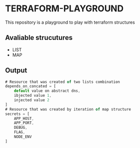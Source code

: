 # TERRAFORM-PLAYGROUND  
This repository is a playground to play with terraform structures

## Avaliable strucutures
- LIST
- MAP

## Output
```js
# Resource that was created of two lists combination
depends_on_concated = [
    default value on abstract dns,
    ibjected value 1,
    injected value 2
]
# Resource that was created by iteration of map structure
secrets = [
    APP_HOST,
    APP_PORT,
    DEBUG,
    FLAG,
    NODE_ENV
]
```